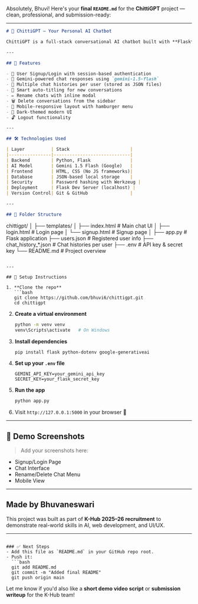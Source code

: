 Absolutely, Bhuvi! Here's your **final `README.md`** for the **ChittiGPT** project — clean, professional, and submission-ready:

---

```markdown
# 🤖 ChittiGPT – Your Personal AI Chatbot

ChittiGPT is a full-stack conversational AI chatbot built with **Flask**, powered by **Gemini AI**, and styled with a responsive dark-themed UI. It supports multiple user accounts, chat history, smart chat titles, and conversation management features like renaming and deleting chats.

---

## 🚀 Features

- 🔐 User Signup/Login with session-based authentication
- 💬 Gemini-powered chat responses using `gemini-1.5-flash`
- 📂 Multiple chat histories per user (stored as JSON files)
- 🧠 Smart auto-titling for new conversations
- ✏️ Rename chats with inline modal
- 🗑️ Delete conversations from the sidebar
- 📱 Mobile-responsive layout with hamburger menu
- 🌙 Dark-themed modern UI
- 🔓 Logout functionality

---

## 🛠️ Technologies Used

| Layer          | Stack                       |
|----------------|-----------------------------|
| Backend        | Python, Flask               |
| AI Model       | Gemini 1.5 Flash (Google)   |
| Frontend       | HTML, CSS (No JS frameworks)|
| Database       | JSON-based local storage    |
| Security       | Password hashing with Werkzeug |
| Deployment     | Flask Dev Server (localhost) |
| Version Control| Git & GitHub                |

---

## 🧾 Folder Structure

```

chittigpt/
│
├── templates/
│   ├── index.html         # Main chat UI
│   ├── login.html         # Login page
│   └── signup.html        # Signup page
│
├── app.py                 # Flask application
├── users.json             # Registered user info
├── chat\_history\_\*.json    # Chat histories per user
├── .env                   # API key & secret key
└── README.md              # Project overview

````

---

## 📝 Setup Instructions

1. **Clone the repo**
   ```bash
   git clone https://github.com/bhuvi6/chittigpt.git
   cd chittigpt
````

2. **Create a virtual environment**

   ```bash
   python -m venv venv
   venv\Scripts\activate   # On Windows
   ```

3. **Install dependencies**

   ```bash
   pip install flask python-dotenv google-generativeai
   ```

4. **Set up your `.env` file**

   ```env
   GEMINI_API_KEY=your_gemini_api_key
   SECRET_KEY=your_flask_secret_key
   ```

5. **Run the app**

   ```bash
   python app.py
   ```

6. Visit `http://127.0.0.1:5000` in your browser 🎉

---

## 📸 Demo Screenshots

> Add your screenshots here:

* Signup/Login Page
* Chat Interface
* Rename/Delete Chat Menu
* Mobile View

---

##  Made  by Bhuvaneswari

This project was built as part of **K-Hub 2025–26 recruitment** to demonstrate real-world skills in AI, web development, and UI/UX.

---

````

### ✅ Next Steps
- Add this file as `README.md` in your GitHub repo root.
- Push it:
  ```bash
  git add README.md
  git commit -m "Added final README"
  git push origin main
````

Let me know if you'd also like a **short demo video script** or **submission writeup** for the K-Hub team!
